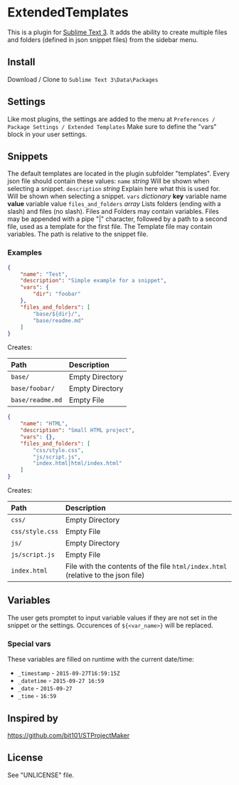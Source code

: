 
# ExtendedTemplates
This is a plugin for [Sublime Text 3](http://www.sublimetext.com/).
It adds the ability to create multiple files and folders (defined in json snippet files) from the sidebar menu.

## Install
Download / Clone to `Sublime Text 3\Data\Packages`

## Settings
Like most plugins, the settings are added to the menu at `Preferences / Package Settings / Extended Templates`
Make sure to define the "vars" block in your user settings.

## Snippets
The default templates are located in the plugin subfolder "templates".
Every json file should contain these values:
`name` *string* Will be shown when selecting a snippet.
`description` *string* Explain here what this is used for. Will be shown when selecting a snippet.
`vars` *dictionary* **key** variable name **value** variable value
`files_and_folders` *array* Lists folders (ending with a slash) and files (no slash).
Files and Folders may contain variables.
Files may be appended with a pipe "|" character, followed by a path to a second file, used as a
template for the first file. The Template file may contain variables. The path is relative to
the snippet file.

### Examples
``` json
{
	"name": "Test",
	"description": "Simple example for a snippet",
	"vars": {
		"dir": "foobar"
	},
	"files_and_folders": [
		"base/${dir}/",
		"base/readme.md"
	]
}
```
Creates:

| Path | Description |
| :--- | :---------- |
| `base/` | Empty Directory |
| `base/foobar/` | Empty Directory |
| `base/readme.md` | Empty File |


``` json
{
	"name": "HTML",
	"description": "Small HTML project",
	"vars": {},
	"files_and_folders": [
		"css/style.css",
		"js/script.js",
		"index.html|html/index.html"
	]
}
```
Creates:

| Path | Description |
| :--- | :---------- |
| `css/` | Empty Directory |
| `css/style.css` | Empty File |
| `js/` | Empty Directory |
| `js/script.js` | Empty File |
| `index.html` | File with the contents of the file `html/index.html` (relative to the json file) |


## Variables
The user gets promptet to input variable values if they are not set in the snippet or the settings.
Occurences of `${<var_name>}` will be replaced.

### Special vars
These variables are filled on runtime with the current date/time:
  * `_timestamp` - `2015-09-27T16:59:15Z`
  * `_datetime` - `2015-09-27 16:59`
  * `_date` - `2015-09-27`
  * `_time` - `16:59`

## Inspired by
https://github.com/bit101/STProjectMaker

## License
See "UNLICENSE" file.
